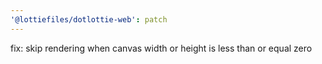 ```yaml
---
'@lottiefiles/dotlottie-web': patch
---
```


fix: skip rendering when canvas width or height is less than or equal zero
